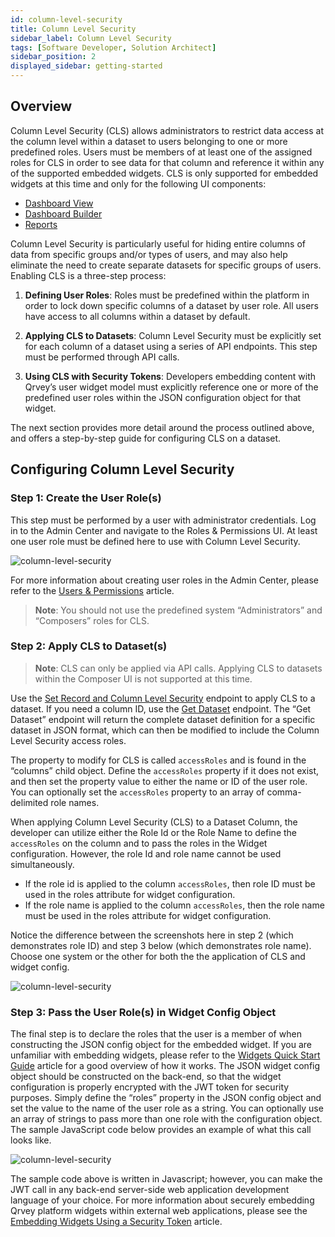 ```yaml
---
id: column-level-security
title: Column Level Security
sidebar_label: Column Level Security
tags: [Software Developer, Solution Architect]
sidebar_position: 2
displayed_sidebar: getting-started
---
```


## Overview

Column Level Security (CLS) allows administrators to restrict data access at the column level within a dataset to users belonging to one or more predefined roles.  Users must be members of at least one of the assigned roles for CLS in order to see data for that column and reference it within any of the supported embedded widgets.  CLS is only supported for embedded widgets at this time and only for the following UI components:

* [Dashboard View](../04-Embedding%20Qrvey%20Widgets/07-Widgets/dashboard-view.md)
* [Dashboard Builder](../04-Embedding%20Qrvey%20Widgets/07-Widgets/dashboard-builder.md)
* [Reports](../04-Embedding%20Qrvey%20Widgets/07-Widgets/pixel-perfect-reports.md)

Column Level Security is particularly useful for hiding entire columns of data from specific groups and/or types of users, and may also help eliminate the need to create separate datasets for specific groups of users.  Enabling CLS is a three-step process:

1. **Defining User Roles**:  Roles must be predefined within the platform in order to lock down specific columns of a dataset by user role.  All users have access to all columns within a dataset by default.

2. **Applying CLS to Datasets**:  Column Level Security must be explicitly set for each column of a dataset using a series of API endpoints.  This step must be performed through API calls.

3. **Using CLS with Security Tokens**:  Developers embedding content with Qrvey’s user widget model must explicitly reference one or more of the predefined user roles within the JSON configuration object for that widget.

The next section provides more detail around the process outlined above, and offers a step-by-step guide for configuring CLS on a dataset.

## Configuring Column Level Security
### Step 1:  Create the User Role(s)

This step must be performed by a user with administrator credentials. Log in to the Admin Center and navigate to the Roles & Permissions UI.  At least one user role must be defined here to use with Column Level Security.

![column-level-security](https://s3.amazonaws.com/cdn.qrvey.com/documentation_assets/admin/Column-Level-Security/cls1.png#thumbnail) 

For more information about creating user roles in the Admin Center, please refer to the <a href="/docs/admin/roles-and-permissions/">Users & Permissions</a> article.

> **Note**:  You should not use the predefined system “Administrators” and “Composers” roles for CLS. 

### Step 2:  Apply CLS to Dataset(s)

> **Note**: CLS can only be applied via API calls. Applying CLS to datasets within the Composer UI is not supported at this time.

Use the [Set Record and Column Level Security](https://qrvey.stoplight.io/docs/qrvey-api-doc/cd1930d56b7c8-set-record-level-and-column-level-security) endpoint to apply CLS to a dataset. If you need a column ID, use the [Get Dataset](https://qrvey.stoplight.io/docs/qrvey-api-doc/2ff17959232b9-get-dataset) endpoint. The “Get Dataset” endpoint will return the complete dataset definition for a specific dataset in JSON format, which can then be modified to include the Column Level Security access roles.

The property to modify for CLS is called `accessRoles` and is found in the “columns” child object. Define the `accessRoles` property if it does not exist, and then set the property value to either the name or ID of the user role. You can optionally set the `accessRoles` property to an array of comma-delimited role names.

When applying Column Level Security (CLS) to a Dataset Column, the developer can utilize either the Role Id or the Role Name to define the `accessRoles` on the column and to pass the roles in the Widget configuration. However, the role Id and role name cannot be used simultaneously.

- If the role id is applied to the column `accessRoles`, then role ID must be used in the roles attribute for widget configuration.
- If the role name is applied to the column `accessRoles`, then the role name must be used in the roles attribute for widget configuration.

Notice the difference between the screenshots here in step 2 (which demonstrates role ID) and step 3 below (which demonstrates role name). Choose one system or the other for both the the application of CLS and widget config.

![column-level-security](https://s3.amazonaws.com/cdn.qrvey.com/documentation_assets/admin/Column-Level-Security/cls2.png#thumbnail-60) 

### Step 3:  Pass the User Role(s) in Widget Config Object

The final step is to declare the roles that the user is a member of when constructing the JSON config object for the embedded widget. If you are unfamiliar with embedding widgets, please refer to the [Widgets Quick Start Guide](../04-Embedding%20Qrvey%20Widgets/overview-of-embedding.md) article for a good overview of how it works. The JSON widget config object should be constructed on the back-end, so that the widget configuration is properly encrypted with the JWT token for security purposes. Simply define the “roles” property in the JSON config object and set the value to the name of the user role as a string. You can optionally use an array of strings to pass more than one role with the configuration object. The sample JavaScript code below provides an example of what this call looks like.

![column-level-security](https://s3.amazonaws.com/cdn.qrvey.com/documentation_assets/admin/Column-Level-Security/cls3.png#thumbnail-60) 

The sample code above is written in Javascript; however, you can make the JWT call in any back-end server-side web application development language of your choice.  For more information about securely embedding Qrvey platform widgets within external web applications, please see the [Embedding Widgets Using a Security Token](../04-Embedding%20Qrvey%20Widgets/widget-authentication.md) article.
